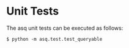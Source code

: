 # Unit Tests #

The asq unit tests can be executed as follows:

```
$ python -m asq.test.test_queryable
```